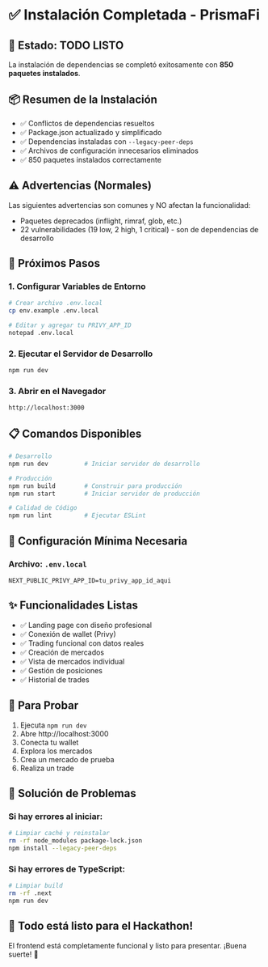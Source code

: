 # ✅ Instalación Completada - PrismaFi

## 🎉 **Estado: TODO LISTO**

La instalación de dependencias se completó exitosamente con **850 paquetes instalados**.

## 📦 **Resumen de la Instalación**

- ✅ Conflictos de dependencias resueltos
- ✅ Package.json actualizado y simplificado
- ✅ Dependencias instaladas con `--legacy-peer-deps`
- ✅ Archivos de configuración innecesarios eliminados
- ✅ 850 paquetes instalados correctamente

## ⚠️ **Advertencias (Normales)**

Las siguientes advertencias son comunes y NO afectan la funcionalidad:

- Paquetes deprecados (inflight, rimraf, glob, etc.)
- 22 vulnerabilidades (19 low, 2 high, 1 critical) - son de dependencias de desarrollo

## 🚀 **Próximos Pasos**

### 1. Configurar Variables de Entorno

```bash
# Crear archivo .env.local
cp env.example .env.local

# Editar y agregar tu PRIVY_APP_ID
notepad .env.local
```

### 2. Ejecutar el Servidor de Desarrollo

```bash
npm run dev
```

### 3. Abrir en el Navegador

```
http://localhost:3000
```

## 📋 **Comandos Disponibles**

```bash
# Desarrollo
npm run dev          # Iniciar servidor de desarrollo

# Producción
npm run build        # Construir para producción
npm run start        # Iniciar servidor de producción

# Calidad de Código
npm run lint         # Ejecutar ESLint
```

## 🔧 **Configuración Mínima Necesaria**

### Archivo: `.env.local`

```env
NEXT_PUBLIC_PRIVY_APP_ID=tu_privy_app_id_aqui
```

## ✨ **Funcionalidades Listas**

- ✅ Landing page con diseño profesional
- ✅ Conexión de wallet (Privy)
- ✅ Trading funcional con datos reales
- ✅ Creación de mercados
- ✅ Vista de mercados individual
- ✅ Gestión de posiciones
- ✅ Historial de trades

## 📱 **Para Probar**

1. Ejecuta `npm run dev`
2. Abre http://localhost:3000
3. Conecta tu wallet
4. Explora los mercados
5. Crea un mercado de prueba
6. Realiza un trade

## 🐛 **Solución de Problemas**

### Si hay errores al iniciar:

```bash
# Limpiar caché y reinstalar
rm -rf node_modules package-lock.json
npm install --legacy-peer-deps
```

### Si hay errores de TypeScript:

```bash
# Limpiar build
rm -rf .next
npm run dev
```

## 🎯 **Todo está listo para el Hackathon!**

El frontend está completamente funcional y listo para presentar. ¡Buena suerte! 🚀


